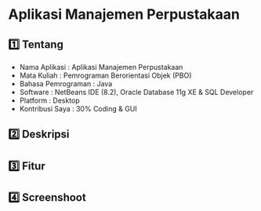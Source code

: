 # Aplikasi Manajemen Perpustakaan

:one: Tentang
-------------
* Nama Aplikasi : Aplikasi Manajemen Perpustakaan
* Mata Kuliah : Pemrograman Berorientasi Objek (PBO)
* Bahasa Pemrograman : Java
* Software : NetBeans IDE (8.2), Oracle Database 11g XE & SQL Developer
* Platform : Desktop
* Kontribusi Saya : 30% Coding & GUI

:two: Deskripsi
---------------

:three: Fitur
-------------

:four: Screenshoot
------------------
